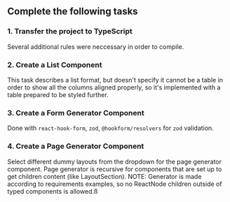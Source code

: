 ## Complete the following tasks

### 1. Transfer the project to TypeScript

Several additional rules were neccessary in order to compile.

### 2. Create a List Component

This task describes a list format, but doesn't specify it cannot be a table in
order to show all the columns aligned properly, so it's implemented with a table prepared to be styled further.

### 3. Create a Form Generator Component

Done with `react-hook-form`, `zod`, `@hookform/resolvers` for `zod` validation.

### 4. Create a Page Generator Component

Select different dummy layouts from the dropdown for the page generator component.
Page generator is recursive for components that are set up to get children content (like LayoutSection).
NOTE: Generator is made according to requirements examples, so no ReactNode children outside of typed components is allowed.ß
